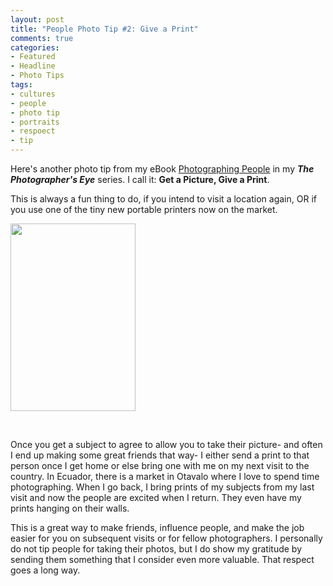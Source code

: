 ```yaml
---
layout: post
title: "People Photo Tip #2: Give a Print"
comments: true
categories:
- Featured
- Headline
- Photo Tips
tags:
- cultures
- people
- photo tip
- portraits
- respoect
- tip
---
```

Here's another photo tip from my eBook <a href="http://shop.lesterpickerphoto.com/">Photographing People</a> in my <em><strong>The Photographer's Eye</strong></em> series. I call it: <strong>Get a Picture, Give a Print</strong>.

This is always a fun thing to do, if you intend to visit a location again, OR if you use one of the tiny new portable printers now on the market.

<a href="http://blog.lesterpickerphoto.com/wp-content/uploads/2013/04/2006-11-ecuador17461.jpg"><img class="size-medium wp-image-2729" title="Winning Smile" src="http://blog.lesterpickerphoto.com/wp-content/uploads/2013/04/2006-11-ecuador17461-200x300.jpg" alt="" width="200" height="300"></a>

 

Once you get a subject to agree to allow you to take their picture- and often I end up making some great friends that way- I either send a print to that person once I get home or else bring one with me on my next visit to the country. In Ecuador, there is a market in Otavalo where I love to spend time photographing. When I go back, I bring prints of my subjects from my last visit and now the people are excited when I return. They even have my prints hanging on their walls.

This is a great way to make friends, influence people, and make the job easier for you on subsequent visits or for fellow photographers. I personally do not tip people for taking their photos, but I do show my gratitude by sending them something that I consider even more valuable. That respect goes a long way.

 

 

 
